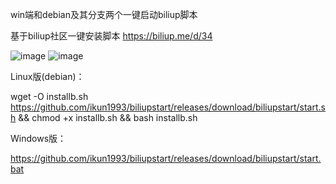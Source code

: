 win端和debian及其分支两个一键启动biliup脚本

基于biliup社区一键安装脚本 https://biliup.me/d/34

![image](https://github.com/ikun1993/biliupstart/assets/96544807/1097ed4a-3920-431d-afb0-fe827b24757c)
![image](https://github.com/ikun1993/biliupstart/assets/96544807/7939d577-e910-4d0f-a40c-002f1adeba6b)

Linux版(debian)：

wget -O installb.sh https://github.com/ikun1993/biliupstart/releases/download/biliupstart/start.sh && chmod +x installb.sh && bash installb.sh

Windows版：

https://github.com/ikun1993/biliupstart/releases/download/biliupstart/start.bat
